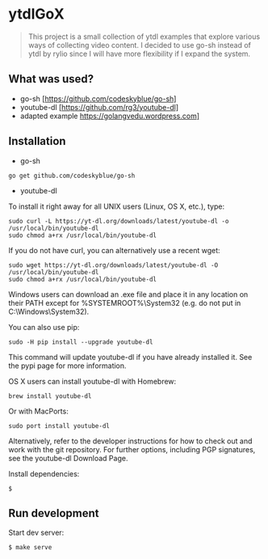 
# ytdlGoX
> This project is a small collection of ytdl examples that explore various ways of collecting video content. I decided to use go-sh instead of ytdl by rylio since I will have more flexibility if I expand the system. 

## What was used?
* go-sh [https://github.com/codeskyblue/go-sh]
* youtube-dl [https://github.com/rg3/youtube-dl]
* adapted example https://golangvedu.wordpress.com]

## Installation

* go-sh

```
go get github.com/codeskyblue/go-sh
```

* youtube-dl

To install it right away for all UNIX users (Linux, OS X, etc.), type:

```
sudo curl -L https://yt-dl.org/downloads/latest/youtube-dl -o /usr/local/bin/youtube-dl
sudo chmod a+rx /usr/local/bin/youtube-dl
```

If you do not have curl, you can alternatively use a recent wget:

```
sudo wget https://yt-dl.org/downloads/latest/youtube-dl -O /usr/local/bin/youtube-dl
sudo chmod a+rx /usr/local/bin/youtube-dl
```

Windows users can download an .exe file and place it in any location on their PATH except for %SYSTEMROOT%\System32 (e.g. do not put in C:\Windows\System32).

You can also use pip:

```
sudo -H pip install --upgrade youtube-dl
```

This command will update youtube-dl if you have already installed it. See the pypi page for more information.

OS X users can install youtube-dl with Homebrew:

```
brew install youtube-dl
```

Or with MacPorts:

```
sudo port install youtube-dl
```

Alternatively, refer to the developer instructions for how to check out and work with the git repository. For further options, including PGP signatures, see the youtube-dl Download Page.




Install dependencies:

```
$ 
```

## Run development

Start dev server:

```
$ make serve
```

